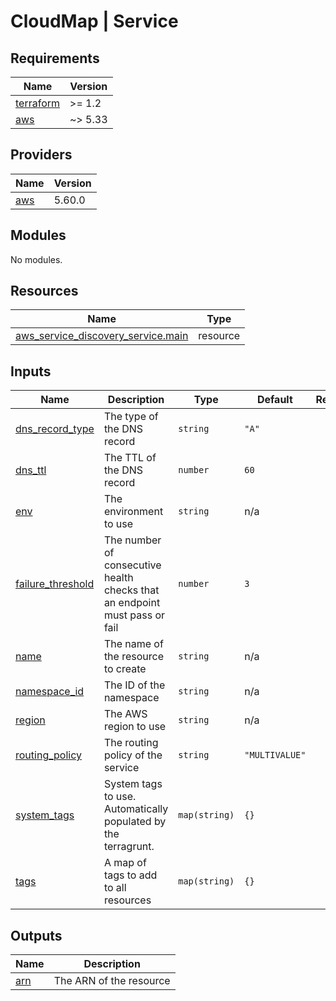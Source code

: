 # CloudMap | Service

<!-- BEGINNING OF PRE-COMMIT-TERRAFORM DOCS HOOK -->
## Requirements

| Name | Version |
|------|---------|
| <a name="requirement_terraform"></a> [terraform](#requirement\_terraform) | >= 1.2 |
| <a name="requirement_aws"></a> [aws](#requirement\_aws) | ~> 5.33 |

## Providers

| Name | Version |
|------|---------|
| <a name="provider_aws"></a> [aws](#provider\_aws) | 5.60.0 |

## Modules

No modules.

## Resources

| Name | Type |
|------|------|
| [aws_service_discovery_service.main](https://registry.terraform.io/providers/hashicorp/aws/latest/docs/resources/service_discovery_service) | resource |

## Inputs

| Name | Description | Type | Default | Required |
|------|-------------|------|---------|:--------:|
| <a name="input_dns_record_type"></a> [dns\_record\_type](#input\_dns\_record\_type) | The type of the DNS record | `string` | `"A"` | no |
| <a name="input_dns_ttl"></a> [dns\_ttl](#input\_dns\_ttl) | The TTL of the DNS record | `number` | `60` | no |
| <a name="input_env"></a> [env](#input\_env) | The environment to use | `string` | n/a | yes |
| <a name="input_failure_threshold"></a> [failure\_threshold](#input\_failure\_threshold) | The number of consecutive health checks that an endpoint must pass or fail | `number` | `3` | no |
| <a name="input_name"></a> [name](#input\_name) | The name of the resource to create | `string` | n/a | yes |
| <a name="input_namespace_id"></a> [namespace\_id](#input\_namespace\_id) | The ID of the namespace | `string` | n/a | yes |
| <a name="input_region"></a> [region](#input\_region) | The AWS region to use | `string` | n/a | yes |
| <a name="input_routing_policy"></a> [routing\_policy](#input\_routing\_policy) | The routing policy of the service | `string` | `"MULTIVALUE"` | no |
| <a name="input_system_tags"></a> [system\_tags](#input\_system\_tags) | System tags to use. Automatically populated by the terragrunt. | `map(string)` | `{}` | no |
| <a name="input_tags"></a> [tags](#input\_tags) | A map of tags to add to all resources | `map(string)` | `{}` | no |

## Outputs

| Name | Description |
|------|-------------|
| <a name="output_arn"></a> [arn](#output\_arn) | The ARN of the resource |
<!-- END OF PRE-COMMIT-TERRAFORM DOCS HOOK -->
